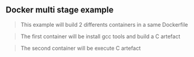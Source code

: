 ## Docker multi stage example

>This example will build 2 differents containers in a same Dockerfile

>The first container will be install gcc tools and build a C artefact

>The second container will be execute C artefact